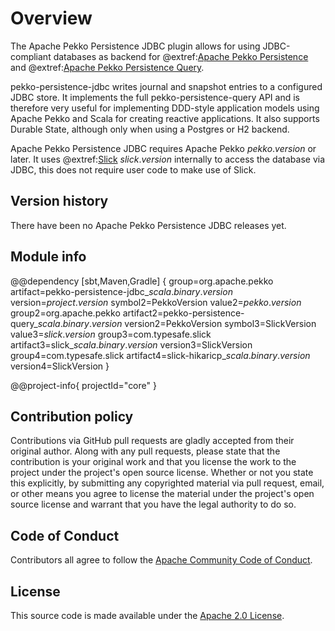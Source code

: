 # Overview

The Apache Pekko Persistence JDBC plugin allows for using JDBC-compliant databases as backend for @extref:[Apache Pekko Persistence](pekko:persistence.html) and @extref:[Apache Pekko Persistence Query](pekko:persistence-query.html).

pekko-persistence-jdbc writes journal and snapshot entries to a configured JDBC store. It implements the full pekko-persistence-query API and is therefore very useful for implementing DDD-style application models using Apache Pekko and Scala for creating reactive applications. It also supports Durable State, although only when using a Postgres or H2 backend.

Apache Pekko Persistence JDBC requires Apache Pekko $pekko.version$ or later. It uses @extref:[Slick](slick:) $slick.version$ internally to access the database via JDBC, this does not require user code to make use of Slick.

## Version history

There have been no Apache Pekko Persistence JDBC releases yet.

## Module info

@@dependency [sbt,Maven,Gradle] {
  group=org.apache.pekko
  artifact=pekko-persistence-jdbc_$scala.binary.version$
  version=$project.version$
  symbol2=PekkoVersion
  value2=$pekko.version$
  group2=org.apache.pekko
  artifact2=pekko-persistence-query_$scala.binary.version$
  version2=PekkoVersion
  symbol3=SlickVersion
  value3=$slick.version$
  group3=com.typesafe.slick
  artifact3=slick_$scala.binary.version$
  version3=SlickVersion
  group4=com.typesafe.slick
  artifact4=slick-hikaricp_$scala.binary.version$
  version4=SlickVersion
}

@@project-info{ projectId="core" }

## Contribution policy

Contributions via GitHub pull requests are gladly accepted from their original author. Along with any pull requests, please state that the contribution is your original work and that you license the work to the project under the project's open source license. Whether or not you state this explicitly, by submitting any copyrighted material via pull request, email, or other means you agree to license the material under the project's open source license and warrant that you have the legal authority to do so.

## Code of Conduct

Contributors all agree to follow the [Apache Community Code of Conduct](https://www.apache.org/foundation/policies/conduct.html).

## License

This source code is made available under the [Apache 2.0 License](https://www.apache.org/licenses/LICENSE-2.0).
